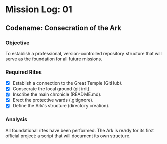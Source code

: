 # Mission Log: 01
## Codename: Consecration of the Ark

### Objective
To establish a professional, version-controlled repository structure that will serve as the foundation for all future missions.

### Required Rites
- [x] Establish a connection to the Great Temple (GitHub).
- [x] Consecrate the local ground (git init).
- [x] Inscribe the main chronicle (README.md).
- [x] Erect the protective wards (.gitignore).
- [x] Define the Ark's structure (directory creation).

### Analysis
All foundational rites have been performed. The Ark is ready for its first official project: a script that will document its own structure.
